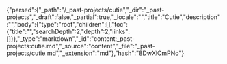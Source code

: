 {"parsed":{"_path":"/_past-projects/cutie","_dir":"_past-projects","_draft":false,"_partial":true,"_locale":"","title":"Cutie","description":"","body":{"type":"root","children":[],"toc":{"title":"","searchDepth":2,"depth":2,"links":[]}},"_type":"markdown","_id":"content:_past-projects:cutie.md","_source":"content","_file":"_past-projects/cutie.md","_extension":"md"},"hash":"8DwXlCmPNo"}